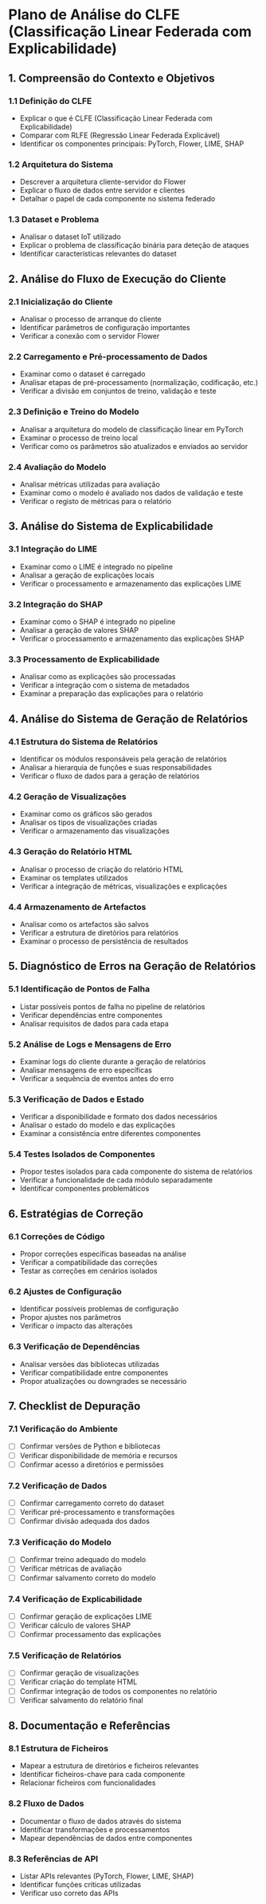 # Plano de Análise do CLFE (Classificação Linear Federada com Explicabilidade)

## 1. Compreensão do Contexto e Objetivos

### 1.1 Definição do CLFE
- Explicar o que é CLFE (Classificação Linear Federada com Explicabilidade)
- Comparar com RLFE (Regressão Linear Federada Explicável)
- Identificar os componentes principais: PyTorch, Flower, LIME, SHAP

### 1.2 Arquitetura do Sistema
- Descrever a arquitetura cliente-servidor do Flower
- Explicar o fluxo de dados entre servidor e clientes
- Detalhar o papel de cada componente no sistema federado

### 1.3 Dataset e Problema
- Analisar o dataset IoT utilizado
- Explicar o problema de classificação binária para deteção de ataques
- Identificar características relevantes do dataset

## 2. Análise do Fluxo de Execução do Cliente

### 2.1 Inicialização do Cliente
- Analisar o processo de arranque do cliente
- Identificar parâmetros de configuração importantes
- Verificar a conexão com o servidor Flower

### 2.2 Carregamento e Pré-processamento de Dados
- Examinar como o dataset é carregado
- Analisar etapas de pré-processamento (normalização, codificação, etc.)
- Verificar a divisão em conjuntos de treino, validação e teste

### 2.3 Definição e Treino do Modelo
- Analisar a arquitetura do modelo de classificação linear em PyTorch
- Examinar o processo de treino local
- Verificar como os parâmetros são atualizados e enviados ao servidor

### 2.4 Avaliação do Modelo
- Analisar métricas utilizadas para avaliação
- Examinar como o modelo é avaliado nos dados de validação e teste
- Verificar o registo de métricas para o relatório

## 3. Análise do Sistema de Explicabilidade

### 3.1 Integração do LIME
- Examinar como o LIME é integrado no pipeline
- Analisar a geração de explicações locais
- Verificar o processamento e armazenamento das explicações LIME

### 3.2 Integração do SHAP
- Examinar como o SHAP é integrado no pipeline
- Analisar a geração de valores SHAP
- Verificar o processamento e armazenamento das explicações SHAP

### 3.3 Processamento de Explicabilidade
- Analisar como as explicações são processadas
- Verificar a integração com o sistema de metadados
- Examinar a preparação das explicações para o relatório

## 4. Análise do Sistema de Geração de Relatórios

### 4.1 Estrutura do Sistema de Relatórios
- Identificar os módulos responsáveis pela geração de relatórios
- Analisar a hierarquia de funções e suas responsabilidades
- Verificar o fluxo de dados para a geração de relatórios

### 4.2 Geração de Visualizações
- Examinar como os gráficos são gerados
- Analisar os tipos de visualizações criadas
- Verificar o armazenamento das visualizações

### 4.3 Geração do Relatório HTML
- Analisar o processo de criação do relatório HTML
- Examinar os templates utilizados
- Verificar a integração de métricas, visualizações e explicações

### 4.4 Armazenamento de Artefactos
- Analisar como os artefactos são salvos
- Verificar a estrutura de diretórios para relatórios
- Examinar o processo de persistência de resultados

## 5. Diagnóstico de Erros na Geração de Relatórios

### 5.1 Identificação de Pontos de Falha
- Listar possíveis pontos de falha no pipeline de relatórios
- Verificar dependências entre componentes
- Analisar requisitos de dados para cada etapa

### 5.2 Análise de Logs e Mensagens de Erro
- Examinar logs do cliente durante a geração de relatórios
- Analisar mensagens de erro específicas
- Verificar a sequência de eventos antes do erro

### 5.3 Verificação de Dados e Estado
- Verificar a disponibilidade e formato dos dados necessários
- Analisar o estado do modelo e das explicações
- Examinar a consistência entre diferentes componentes

### 5.4 Testes Isolados de Componentes
- Propor testes isolados para cada componente do sistema de relatórios
- Verificar a funcionalidade de cada módulo separadamente
- Identificar componentes problemáticos

## 6. Estratégias de Correção

### 6.1 Correções de Código
- Propor correções específicas baseadas na análise
- Verificar a compatibilidade das correções
- Testar as correções em cenários isolados

### 6.2 Ajustes de Configuração
- Identificar possíveis problemas de configuração
- Propor ajustes nos parâmetros
- Verificar o impacto das alterações

### 6.3 Verificação de Dependências
- Analisar versões das bibliotecas utilizadas
- Verificar compatibilidade entre componentes
- Propor atualizações ou downgrades se necessário

## 7. Checklist de Depuração

### 7.1 Verificação do Ambiente
- [ ] Confirmar versões de Python e bibliotecas
- [ ] Verificar disponibilidade de memória e recursos
- [ ] Confirmar acesso a diretórios e permissões

### 7.2 Verificação de Dados
- [ ] Confirmar carregamento correto do dataset
- [ ] Verificar pré-processamento e transformações
- [ ] Confirmar divisão adequada dos dados

### 7.3 Verificação do Modelo
- [ ] Confirmar treino adequado do modelo
- [ ] Verificar métricas de avaliação
- [ ] Confirmar salvamento correto do modelo

### 7.4 Verificação de Explicabilidade
- [ ] Confirmar geração de explicações LIME
- [ ] Verificar cálculo de valores SHAP
- [ ] Confirmar processamento das explicações

### 7.5 Verificação de Relatórios
- [ ] Confirmar geração de visualizações
- [ ] Verificar criação do template HTML
- [ ] Confirmar integração de todos os componentes no relatório
- [ ] Verificar salvamento do relatório final

## 8. Documentação e Referências

### 8.1 Estrutura de Ficheiros
- Mapear a estrutura de diretórios e ficheiros relevantes
- Identificar ficheiros-chave para cada componente
- Relacionar ficheiros com funcionalidades

### 8.2 Fluxo de Dados
- Documentar o fluxo de dados através do sistema
- Identificar transformações e processamentos
- Mapear dependências de dados entre componentes

### 8.3 Referências de API
- Listar APIs relevantes (PyTorch, Flower, LIME, SHAP)
- Identificar funções críticas utilizadas
- Verificar uso correto das APIs
